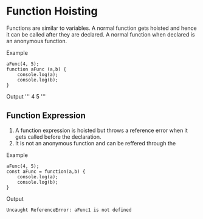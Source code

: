 # Function Hoisting
Functions are similar to variables. A normal function gets hoisted and hence 
it can be called after they are declared. 
A normal function when declared is an anonymous function.

Example
```
aFunc(4, 5);
function aFunc (a,b) {
    console.log(a);
    console.log(b);
}

```

Output
'''
    4
    5
'''

## Function Expression
1) A function expression is hoisted but throws a reference error 
when it gets called before the declaration.
2) It is not an anonymous function and can be reffered through the 

Example
```
aFunc(4, 5);
const aFunc = function(a,b) {
    console.log(a);
    console.log(b);
}
```

Output
```
Uncaught ReferenceError: aFunc1 is not defined
```

